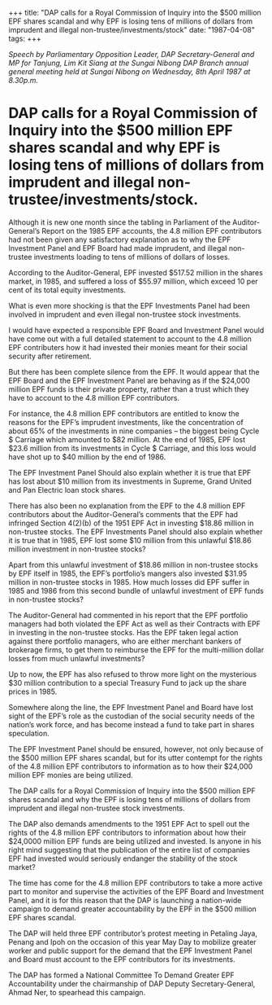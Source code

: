 +++ 
title: "DAP calls for a Royal Commission of Inquiry into the $500 million EPF shares scandal and why EPF is losing tens of millions of dollars from imprudent and illegal non-trustee/investments/stock"
date: "1987-04-08"
tags:
+++

_Speech by Parliamentary Opposition Leader, DAP Secretary-General and MP for Tanjung, Lim Kit Siang at the Sungai Nibong DAP Branch annual general meeting held at Sungai Nibong on Wednesday, 8th April 1987 at 8.30p.m._

# DAP calls for a Royal Commission of Inquiry into the $500 million EPF shares scandal and why EPF is losing tens of millions of dollars from imprudent and illegal non-trustee/investments/stock.

Although it is new one month since the tabling in Parliament of the Auditor-General’s Report on the 1985 EPF accounts, the 4.8 million EPF contributors had not been given any satisfactory explanation as to why the EPF Investment Panel and EPF Board had made imprudent, and illegal non-trustee investments loading to tens of millions of dollars of losses.</u>

According to the Auditor-General, EPF invested $517.52 million in the shares market, in 1985, and suffered a loss of $55.97 million, which exceed 10 per cent of its total equity investments.

What is even more shocking is that the EPF Investments Panel had been involved in imprudent and even illegal non-trustee stock investments.

I would have expected a responsible EPF Board and Investment Panel would have come out with a full detailed statement to account to the 4.8 million EPF contributers how it had invested their monies meant for their social security after retirement.

But there has been complete silence from the EPF. It would appear that the EPF Board and the EPF Investment Panel are behaving as if the $24,000 million EPF funds is their private property, rather than a trust which they have to account to the 4.8 million EPF contributors.

For instance, the 4.8 million EPF contributors are entitled to know the reasons for the EPF’s imprudent investments, like the concentration of about 65% of the investments in nine companies – the biggest being Cycle $ Carriage which amounted to $82 million. At the end of 1985, EPF lost $23.6 million from its investments in Cycle $ Carriage, and this loss would have shot up to $40 million by the end of 1986.

The EPF Investment Panel Should also explain whether it is true that EPF has lost about $10 million from its investments in Supreme, Grand United and Pan Electric loan stock shares.

There has also been no explanation from the EPF to the 4.8 million EPF contributors about the Auditor-General’s comments that the EPF had infringed Section 4(2)(b) of the 1951 EPF Act in investing $18.86 million in non-trustee stocks. The EPF Investments Panel should also explain whether it is true that in 1985, EPF lost some $10 million from this unlawful $18.86 million investment in non-trustee stocks?

Apart from this unlawful investment of $18.86 million in non-trustee stocks by EPF itself in 1985, the EPF’s portfolio’s mangers also invested $31.95 million in non-trustee stocks in 1985. How much losses did EPF suffer in 1985 and 1986 from this second bundle of unlawful investment of EPF funds in non-trustee stocks?

The Auditor-General had commented in his report that the EPF portfolio managers had both violated the EPF Act as well as their Contracts with EPF in investing in the non-trustee stocks. Has the EPF taken legal action against there portfolio managers, who are either merchant bankers of brokerage firms, to get them to reimburse the EPF for the multi-million dollar losses from much unlawful investments?

Up to now, the EPF has also refused to throw more light on the mysterious $30 million contribution to a special Treasury Fund to jack up the share prices in 1985.

Somewhere along the line, the EPF Investment Panel and Board have lost sight of the EPF’s role as the custodian of the social security needs of the nation’s work force, and has become instead a fund to take part in shares speculation.

The EPF Investment Panel should be ensured, however, not only because of the $500 million EPF shares scandal, but for its utter contempt for the rights of the 4.8 million EPF contributors to information as to how their $24,000 million EPF monies are being utilized.

The DAP calls for a Royal Commission of Inquiry into the $500 million EPF shares scandal and why the EPF is losing tens of millions of dollars from imprudent and illegal non-trustee stock investments.

The DAP also demands amendments to the 1951 EPF Act to spell out the rights of the 4.8 million EPF contributors to information about how their $24,0000 million EPF funds are being utilized and invested. Is anyone in his right mind suggesting that the publication of the entire list of companies EPF had invested would seriously endanger the stability of the stock market?

The time has come for the 4.8 million EPF contributors to take a more active part to monitor and supervise the activities of the EPF Board and Investment Panel, and it is for this reason that the DAP is launching a nation-wide campaign to demand greater accountability by the EPF in the $500 million EPF shares scandal.

The DAP will held three EPF contributor’s protest meeting in Petaling Jaya, Penang and Ipoh on the occasion of this year May Day to mobilize greater worker and public support for the demand that the EPF Investment Panel and Board must account to the EPF contributors for its investments.

The DAP has formed a National Committee To Demand Greater EPF Accountability under the chairmanship of DAP Deputy Secretary-General, Ahmad Ner, to spearhead this campaign.
 
